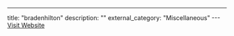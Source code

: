 ---
title: "bradenhilton"
description: ""
external_category: "Miscellaneous"
---[Visit Website](https://github.com/bradenhilton)

